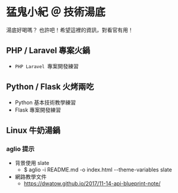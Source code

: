 # 猛鬼小紀 ＠ 技術湯底
湯底好喝嗎？
也許吧！希望這裡的資訊，對看官有用！ 
## PHP / Laravel 專案火鍋
+ <code fontcolor="red">PHP Laravel </code>專案開發練習

## Python / Flask 火烤兩吃
+ Python 基本技術教學練習
+ Flask 專案開發練習
## Linux 牛奶湯鍋


### aglio 提示
+ 背景使用 slate
  + $ aglio -i README.md -o index.html --theme-variables slate
+ 網路教學文件
  + https://dwatow.github.io/2017/11-14-api-blueprint-note/